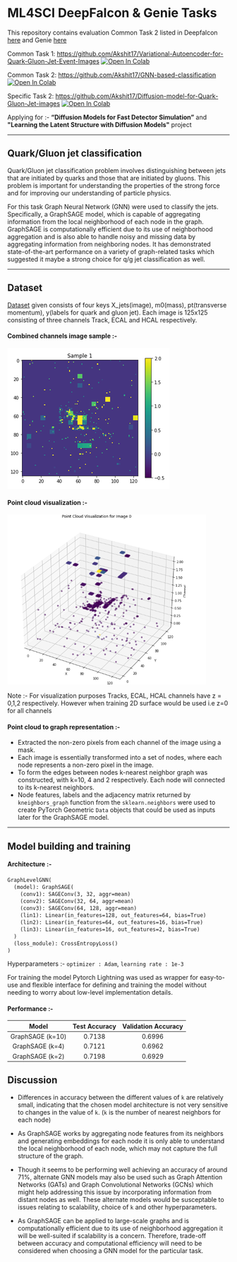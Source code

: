 # ML4SCI DeepFalcon & Genie Tasks

This repository contains evaluation Common Task 2 listed in Deepfalcon [here](https://docs.google.com/document/d/1bwRaHc0IYIcFOokMcW-mYJv2i24iP1mm08ALTSyQ4EI/edit#) and Genie [here](https://docs.google.com/document/d/10C8mNjE-WE6OuESjcnuJ_N430D-Hdtz-4_lLxGMnKbI/edit#)

Common Task 1: https://github.com/Akshit17/Variational-Autoencoder-for-Quark-Gluon-Jet-Event-Images   [![Open In Colab](https://colab.research.google.com/assets/colab-badge.svg)](https://colab.research.google.com/drive/1U0GpBILJBN41ycrfjwszWSsDEfZowT6z?usp=share_link)

Common Task 2:  https://github.com/Akshit17/GNN-based-classification   [![Open In Colab](https://colab.research.google.com/assets/colab-badge.svg)](https://colab.research.google.com/drive/1CNLgeSXUhHWAxsWbIoOkXcg2F5MyR8E7?usp=share_link)

Specific Task 2: https://github.com/Akshit17/Diffusion-model-for-Quark-Gluon-Jet-images    [![Open In Colab](https://colab.research.google.com/assets/colab-badge.svg)](https://colab.research.google.com/drive/1yguDl8tepWsCyd-PxZYjCf7msVMrzfJx?usp=share_link)

Applying for :- **“Diffusion Models for Fast Detector Simulation”** and **"Learning the Latent Structure with Diffusion Models"** project

---
## Quark/Gluon jet classification

Quark/Gluon jet classification problem involves distinguishing between jets that are initiated by quarks and those that are initiated by gluons. This problem is important for understanding the properties of the strong force and for improving our understanding of particle physics. 

For this task Graph Neural Network (GNN)  were used to classify the jets. Specifically, a GraphSAGE model, which is capable of aggregating information from the local neighborhood of each node in the graph. GraphSAGE is computationally efficient due to its use of neighborhood aggregation and is also able to handle noisy and missing data by aggregating information from neighboring nodes. It has demonstrated state-of-the-art performance on a variety of graph-related tasks which suggested it maybe a strong choice for q/g jet classification as well.


---
## Dataset
[Dataset](https://drive.google.com/file/d/1WO2K-SfU2dntGU4Bb3IYBp9Rh7rtTYEr/view?usp=sharing) given consists of four keys X_jets(image), m0(mass), pt(transverse momentum), y(labels for quark and gluon jet). 
Each image is 125x125 consisting of three channels Track, ECAL and HCAL respectively.

#### Combined channels image sample :-
![Combined channels sample 1](./assets/Sample_1_VIRIDIS.PNG?raw=true)

#### Point cloud visualization :-
<img src="./assets/point_cloud.PNG" alt="drawing" style="width:450px;"/>

Note :- For visualization purposes Tracks, ECAL, HCAL channels have z = 0,1,2 respectively. However when training 2D surface would be used i.e z=0 for all channels

#### Point cloud to graph representation :-
 * Extracted the non-zero pixels from each channel of the image using a mask.
 * Each image is essentially transformed into a set of nodes, where each node represents a non-zero pixel in the image. 
 * To form the edges between nodes k-nearest neighbor graph was constructed, with k=10, 4 and 2 respectively. Each node will connected to its k-nearest neighbors.
 * Node features, labels and the adjacency matrix returned by `kneighbors_graph` function from the `sklearn.neighbors` were used to create PyTorch Geometric `Data` objects that could be used as inputs later for the GraphSAGE model.


---
## Model building and training

#### Architecture :-

```
GraphLevelGNN(
  (model): GraphSAGE(
    (conv1): SAGEConv(3, 32, aggr=mean)
    (conv2): SAGEConv(32, 64, aggr=mean)
    (conv3): SAGEConv(64, 128, aggr=mean)
    (lin1): Linear(in_features=128, out_features=64, bias=True)
    (lin2): Linear(in_features=64, out_features=16, bias=True)
    (lin3): Linear(in_features=16, out_features=2, bias=True)
  )
  (loss_module): CrossEntropyLoss()
)
```
Hyperparameters :- `optimizer : Adam`, `learning rate : 1e-3`

For training the model Pytorch Lightning was used as wrapper for easy-to-use and flexible interface for defining and training the model without needing to worry about low-level implementation details.

#### Performance :-

| Model | Test Accuracy | Validation Accuracy | 
| :-------: | :----: | :----: | 
| GraphSAGE (k=10) | 0.7138 | 0.6996 | 
| GraphSAGE (k=4) | 0.7121 | 0.6962 | 
| GraphSAGE (k=2) |  0.7198 | 0.6929 | 



## Discussion

*  Differences in accuracy between the different values of `k` are relatively small, indicating that the chosen model architecture is not very sensitive to changes in the value of `k`.  (`k` is the number of nearest neighbors for each node)

* As GraphSAGE works by aggregating node features from its neighbors and generating embeddings for each node it is only able to understand the local neighborhood of each node, which may not capture the full structure of the graph. 

* Though it seems to be performing well achieving an accuracy of around 71%, alternate GNN models may also be used such as Graph Attention Networks (GATs) and Graph Convolutional Networks (GCNs) which might help addressing this issue by incorporating information from distant nodes as well. These alternate models would be susceptable to issues relating to scalability, choice of `k` and other hyperparameters.

* As GraphSAGE can be applied to large-scale graphs and is computationally efficient due to its use of neighborhood aggregation it will be well-suited if scalability is a concern. Therefore, trade-off between accuracy and computational efficiency will need to be considered when choosing a GNN model for the particular task.



